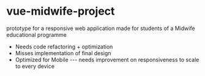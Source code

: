 # vue-midwife-project
prototype for a responsive web application made for students of a Midwife educational programme

- Needs code refactoring + optimization
- Misses implementation of final design
- Optimized for Mobile --- needs improvement on responsiveness to scale to every device
